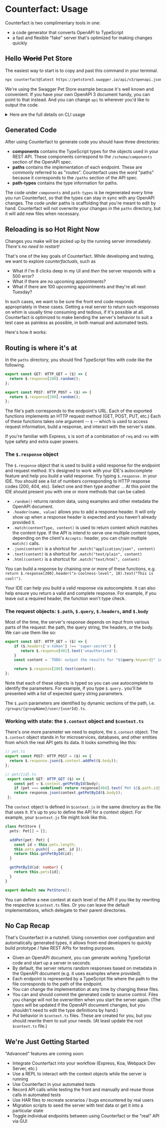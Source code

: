 # Counterfact: Usage

Counterfact is two complimentary tools in one:

- a code generator that converts OpenAPI to TypeScript
- a fast and flexible "fake" server that's optimized for making changes quickly

## Hello <del>World</del> Pet Store

The easiest way to start is to copy and past this command in your terminal.

```sh copy
npx counterfact@latest https://petstore3.swagger.io/api/v3/openapi.json api --open
```

We're using the Swagger Pet Store example because it's well known and convenient. If you have your own OpenAPI 3 document handy, you can point to that instead. And you can change `api` to wherever you'd like to output the code.

<details>

<summary>Here are the full details on CLI usage</summary>

```txt
Usage: counterfact [options] <openapi.yaml> [destination]

Counterfact is a tool for generating a REST API from an OpenAPI document.

Arguments:
openapi.yaml path or URL to OpenAPI document
destination path to generated code (default: ".")

Options:
--serve start the server after generating code
--port <number> server port number (default: 3100)
--swagger include swagger-ui (implies --serve)
--open open a browser to swagger-ui (implies --swagger and --serve)
-h, --help display help for command

```

</details>

## Generated Code

After using Counterfact to generate code you should have three directories:

- **components** contains the TypeScript types for the objects used in your REST API. These components correspond to the `/schema/components` section of the OpenAPI spec.
- **paths** contains the implementation of each endpoint. These are commonly referred to as "routes". Counterfact uses the word "paths" because it corresponds to the `/paths` section of the API spec.
- **path-types** contains the type information for paths.

The code under `components` and `path-types` is be regenerated every time you run Counterfact, so that the types can stay in sync with any OpenAPI changes. The code under paths is scaffolding that you're meant to edit by hand. Counterfact will not overwrite your changes in the `paths` directory, but it will add new files when necessary.

## Reloading is so Hot Right Now

Changes you make will be picked up by the running server immediately. _There's no need to restart!_

That's one of the key goals of Counterfact. While developing and testing, we want to explore _counterfactuals_, such as

- What if I'm 8 clicks deep in my UI and _then_ the server responds with a 500 error?
- What if there are no upcoming appointments?
- What if there are 100 upcoming appointments and they're all next Tuesday?

In such cases, we want to be sure the front end code responds appropriately in these cases. Getting a real server to return such responses on whim is usually time consuming and tedious, if it's possible at all. Counterfact is optimized to make bending the server's behavior to suit a test case as painless as possible, in both manual and automated tests.

Here's how it works:

## Routing is where it's at

In the `paths` directory, you should find TypeScript files with code like the following.

```ts
export const GET: HTTP_GET = ($) => {
  return $.response[200].random();
};

export const POST: HTTP_POST = ($) => {
  return $.response[200].random();
};
```

The file's path corresponds to the endpoint's URL. Each of the exported functions implements an HTTP request method (GET, POST, PUT, etc.) Each of these functions takes one argument -- `$` -- which is used to access request information, build a response, and interact with the server's state.

If you're familiar with Express, `$` is sort of a combination of `req` and `res` with type safety and extra super powers.

### The `$.response` object

The `$.response` object that is used to build a valid response for the endpoint and request method. It's designed to work with your IDE's autocomplete feature and help you build a valid response. Try typing `$.response.` in your IDE. You should see a list of numbers corresponding to HTTP response codes (200, 404, etc). Select one and then type another `.`. At this point the IDE should present you with one or more methods that can be called.

- `.random()` returns random data, using examples and other metadata the OpenAPI document.
- `.header(name, value)` allows you to add a response header. It will only show up when a response header is expected and you haven't already provided it.
- `.match(contentType, content)` is used to return content which matches the content type. If the API is intend to serve one multiple content types, depending on the client's `Accepts:` header, you can chain multiple `match()` calls.
- `.json(content)` is a shortcut for `.match("application/json", content)`
- `.text(content)` is a shortcut for `.match("text/plain", content)`
- `.html(content)` is a shortcut for `.match("text/html", content)`

You can build a response by chaining one or more of these functions, e.g. `return $.response[200].header("x-coolness-level", 10).text("This is cool!")`.

Your IDE can help you build a valid response via autocomplete. It can also help ensure you return a valid and complete response. For example, if you leave out a required header, the function won't type check.

### The request objects: `$.path`, `$.query`, `$.headers`, and `$.body`

Most of the time, the server's response depends on input from various parts of the request: the path, the query string, the headers, or the body. We can use them like so:

```ts
export const GET: HTTP_GET = ($) => {
    if ($.headers['x-token'] !== 'super-secret') {
       return $.response[401].text('unauthorized');
    }
    const content = `TODO: output the results for "${query.keyword}" in ${$.path.groupName} that have the following tags: ${$.body.tags.join(',')}.`.

    return $.response[200].text(content);
};

```

Note that each of these objects is typed so you can use autocomplete to identify the parameters. For example, if you type `$.query.` you'll be presented with a list of expected query string parameters.

The `$.path` parameters are identified by dynamic sections of the path, i.e. `/groups/{groupName}/user/{userId}.ts`.

### Working with state: the `$.context` object and `$context.ts`

There's one more parameter we need to explore, the `$.context` object. The `$.context` object stands in for microservices, databases, and other entities from which the real API gets its data. It looks something like this:

```ts copy
// pet.ts
export const POST: HTTP_POST = ($) => {
  return $.response.json($.context.addPet($.body));
};
```

```ts copy
// pet/{id}.ts
 export const GET: HTTP_GET ($) => {
    const pet = $.context.getPetById(body);
    if (pet === undefined) return response[404].text(`Pet ${$.path.id} not found.`);
    return response.json(context.getPetById($.body));
 };
```

The `context` object is defined in `$context.js` in the same directory as the file that uses it. It's up to you to define the API for a context object. For example, your `$context.js` file might look like this.

```ts
class PetStore {
  pets: Pet[] = [];

  addPet(pet: Pet) {
    const id = this.pets.length;
    this.pets.push({ ...pet, id });
    return this.getPetById(id);
  }

  getPetById(id: number) {
    return this.pets[id];
  }
}

export default new PetStore();
```

You can define a new context at each level of the API if you like by rewriting the respective `$context.ts` files. Or you can leave the default implementations, which delegate to their parent directories.

## No Cap Recap

That's Counterfact in a nutshell. Using convention over configuration and automatically generated types, it allows front-end developers to quickly build prototype / fake REST APIs for testing purposes.

- Given an OpenAPI document, you can generate working TypeScript code and start up a server in seconds.
- By default, the server returns random responses based on metadata in the OpenAPI document (e.g. it uses examples where provided).
- Each endpoint is represented by a TypeScript file where the path to the file corresponds to the path of the endpoint.
- You can change the implementation at any time by changing these files.
- You can and should commit the generated code to source control. Files you change will not be overwritten when you start the server again. (The _types_ will be updated if the OpenAPI document changes, but you shouldn't need to edit the type definitions by hand.)
- Put behavior in `$context.ts` files. These are created for you, but you should rewrite them to suit your needs. (At least update the root `$context.ts` file.)

## We're Just Getting Started

"Advanced" features are coming soon:

- Integrate Counterfact into your workflow (Express, Koa, Webpack Dev Server, etc.)
- Use a REPL to interact with the context objects while the server is running
- Use Counterfact in your automated tests
- Record API calls while testing the front and manually and reuse those calls in automated tests
- Use HAR files to recreate scenarios / bugs encountered by real users
- Migration scripts to seed the server with test data or get it into a particular state
- Toggle individual endpoints between using Counterfact or the "real" API via GUI
